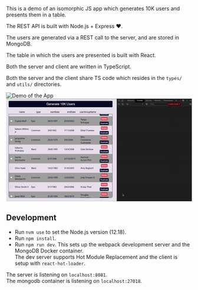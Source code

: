 This is a demo of an isomorphic JS app which generates 10K users and presents them in a table.

The REST API is built with Node.js + Express ❤️.

The users are generated via a REST call to the server, and are stored in MongoDB.

The table in which the users are presented is built with React.

Both the server and client are written in TypeScript.

Both the server and the client share TS code which resides in the `types/` and `utils/` directories.

![Demo of the App](docs/demo.gif)
![Responsivity demo](docs/responsive.gif)


## Development

- Run `nvm use` to set the Node.js version (12.18).
- Run `npm install`.
- Run `npm run dev`. This sets up the webpack development server and the MongoDB Docker container.  
  The dev server supports Hot Module Replacement and the client is setup with `react-hot-loader`.

The server is listening on `localhost:8081`.  
The mongodb container is listening on `localhost:27018`.
